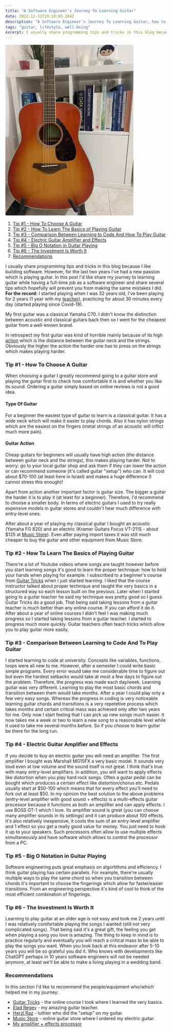 ```yaml
---
title: "A Software Engineer's Journey To Learning Guitar"
date: 2022-12-31T19:19:03.284Z
description: "A Software Engineer's Journey To Learning Guitar, how to learn guitar being a programmer, how to learn guitar as a grown-up, how to learn a guitar with a full time job."
tags: "guitar, lifestyle, well-being"
excerpt: I usually share programming tips and tricks in this blog because I like building software. However, for the last two years I've had a new passion which is playing guitar...
---
```


![guitar](./guitar-pc.jpeg)

1. [Tip #1 - How To Choose A Guitar](#how-to-choose-guitar)
2. [Tip #2 - How To Learn The Basics of Playing Guitar](#how-to-learn)
3. [Tip #3 - Comparison Between Learning to Code And How To Play Guitar](#comparison)
4. [Tip #4 - Electric Guitar Amplifier and Effects](#effects)
5. [Tip #5 - Big O Notation in Guitar Playing](#big-o)
6. [Tip #6 - The Investment Is Worth It](#investment)
7. [Recommendations](#recommendations)

I usually share programming tips and tricks in this blog because I like building software. However, for the last two years I've had a new passion which is playing guitar. In this post I'd like share my journey to learning guitar while having a full-time job as a software engineer and share several tips which hopefully will prevent you from making the same mistakes I did. **For the record:** I started playing when I was 32 years old, I've been playing for 2 years (1 year with my [teacher](https://www.eladregev.com)), practicing for about 30 minutes every day (started playing since Covid-19).

My first guitar was a classical Yamaha C70. I didn't know the distinction between acoustic and classical guitars back then so I went for the cheapest guitar from a well-known brand.

In retrospect my first guitar was kind of horrible mainly because of its high [action](https://www.sweetwater.com/sweetcare/articles/guitar-setup-part-2-setting-action/) which is the distance between the guitar neck and the strings. Obviously the higher the action the harder one has to press on the strings which makes playing harder.

### <a name="how-to-choose-guitar"></a>Tip #1 - How To Choose A Guitar
When choosing a guitar I greatly recommend going to a guitar store and playing the guitar first to check how comfortable it is and whether you like its sound. Ordering a guitar simply based on online reviews is not a good idea.

#### Type Of Guitar
For a beginner the easiest type of guitar to learn is a classical guitar. It has a wide neck which will make it easier to play chords. Also it has nylon strings which are the easiest on the fingers (metal strings of an acoustic will inflict much more pain).

#### Guitar Action
Cheap guitars for beginners will usually have high action (the distance between guitar neck and the strings), this makes playing harder. Not to worry: go to your local guitar shop and ask them if they can lower the action or can recommend someone (it's called guitar "setup") who can. It will cost about $70-100 (at least here in Israel) and makes a huge difference (I cannot stress this enough)!

Apart from action another important factor is guitar size. The bigger a guitar the harder it is to play it (at least for a beginner). Therefore, I'd recommend to choose a smaller body. In terms of electric guitars I used to try really expensive models in guitar stores and couldn't hear much difference with entry-level ones.

After about a year of playing my classical guitar I bought an acoustic (Yamaha FG 820) and an electric (Kramer Guitars Focus VT-211S - about $125 at [Music Store](https://www.musicstore.com/en_OE/EUR/Kramer-Guitars-Focus-VT-211S-Pewter-Grey/art-GIT0051967-000)). Even after paying import taxes it was still much cheaper to buy the guitar and other equipment from Music Store.

### <a name="how-to-learn"></a>Tip #2 - How To Learn The Basics of Playing Guitar
There're a lot of Youtube videos where songs are taught however before you start learning songs it's good to learn the proper technique: how to hold your hands when playing for example. I subscribed to a beginner's course from [Guitar Tricks](https://www.guitartricks.com/home) when I just started learning. I liked that the course instructor talked about proper technique and taught the very basics in a structured way so each lesson built on the previous. Later when I started going to a guitar teacher he said my technique was pretty good so I guess Guitar Tricks do a good job. That being said taking lessons from a guitar teacher is much better than any online course. If you can afford it do it. After about a year of online courses I didn't feel I was making much progress so I started taking lessons from a guitar teacher. I started to progress much more quickly. Guitar teachers often teach tricks which allow you to play guitar more easily.

### <a name="comparison"></a>Tip #3 - Comparison Between Learning to Code And To Play Guitar
I started learning to code at university. Concepts like variables, functions, loops were all new to me. However, after a semester I could write basic simple programs. Every error would take me considerable time to figure out but even the hardest setbacks would take at most a few days to figure out the problem. Therefore, the progress was made each day/week. Learning guitar was very different. Learning to play the most basic chords and transition between them would take months. After a year I could play only a few very easy songs. Whereas the progress in coding is very noticeable learning guitar chords and transitions is a very repetetive process which takes months and certain critical mass was achieved only after two years for me. Only now I start feeling that I can pick up new songs much easier. It now takes me a week or two to learn a new song to a reasonable level while it used to take me several months before. So if you choose to learn guitar be there for the long run.

### <a name="effects"></a>Tip #4 - Electric Guitar Amplifier and Effects
If you decide to buy an electric guitar you will need an amplifier. The first amplifier I bought was Marshall MG15FX a very basic model. It sounds very loud even at low volume and the sound itself is not great. I think that's true with many entry-level amplifiers. In addition, you will want to apply effects like distortion when you play hard rock songs. Often a guitar pedal can be bought which produces a certain effect like distortion/chorus etc. Pedals usually start at $50-100 which means that for every effect you'll need to fork out at least $50. In my opinion the best solution to the above problems (entry-level amplifier with good sound + effects) is a multi-effects guitar processor because it functions as both an amplifier and can apply effects. I use BOSS GT-1 which I love. Its amplifier sound is great (you can choose many amplifier sounds in its settings) and it can produce about 100 effects. It's also relatively inexpensive, it costs the sum of an entry-level amplifier and 1 effect so you get a really good value for money. You just need to hook it up to your speakers. Such processors often allow to use multiple effects simultaneously and have software which allows to control the processor from a PC.

### <a name="big-o"></a>Tip #5 - Big O Notation in Guitar Playing
Software engineering puts great emphasis on algortithms and efficiency. I think guitar playing has certain parallels. For example, there're usually multiple ways to play the same chord so when you transition between chords it's important to choose the fingerings which allow for faster/easier transitions. From an engineering perspective it's kind of cool to think of the most efficient combination of fingerings.

### <a name="investment"></a>Tip #6 - The Investment Is Worth It
Learning to play guitar at an older age is not easy and took me 2 years until I was relatively comfortable playing the songs I wanted (still not very complicated songs). That being said it's a great gift, the feeling you get when playing a song you love is amazing. The thing to keep in mind is to practice regularly and eventually you will reach a critical mass to be able to play the songs you want. When you look back at this endeavor after 5-10 years you will be so grateful you did it. Who knows with developments like ChatGPT perhaps in 10 years software engineers will not be needed anymore, at least we'll be able to make a living playing in a wedding band.

### <a name="recommendations"></a>Recommendations
In this section I'd like to recommend the people/equipment who/which helped me in my journey:

- [Guitar Tricks](https://www.guitartricks.com/home) - the online course I took where I learned the very basics.
- [Elad Regev](https://www.eladregev.com) - my amazing guitar teacher.
- [Herzl Raz](https://razguitars.business.site) - luthier who did the "setup" on my guitar.
- [Music Store](https://www.musicstore.com/en_OE/EUR) - online guitar store where I ordered my electric guitar.
- [My amplifier + effects processor](https://www.boss.info/global/products/gt-1/)
